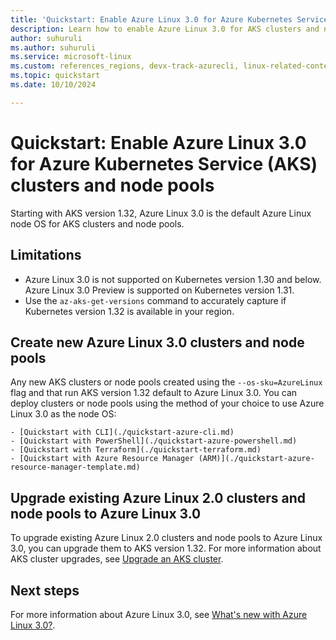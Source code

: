 ```yaml
---
title: 'Quickstart: Enable Azure Linux 3.0 for Azure Kubernetes Service (AKS) clusters and node pools'
description: Learn how to enable Azure Linux 3.0 for AKS clusters and node pools.
author: suhuruli
ms.author: suhuruli
ms.service: microsoft-linux
ms.custom: references_regions, devx-track-azurecli, linux-related-content
ms.topic: quickstart
ms.date: 10/10/2024

---
```

# Quickstart: Enable Azure Linux 3.0 for Azure Kubernetes Service (AKS) clusters and node pools

Starting with AKS version 1.32, Azure Linux 3.0 is the default Azure Linux node OS for AKS clusters and node pools. 

## Limitations

* Azure Linux 3.0 is not supported on Kubernetes version 1.30 and below. Azure Linux 3.0 Preview is supported on Kubernetes version 1.31.
* Use the `az-aks-get-versions` command to accurately capture if Kubernetes version 1.32 is available in your region.

## Create new Azure Linux 3.0 clusters and node pools

Any new AKS clusters or node pools created using the `--os-sku=AzureLinux` flag and that run AKS version 1.32 default to Azure Linux 3.0. You can deploy clusters or node pools using the method of your choice to use Azure Linux 3.0 as the node OS:

    - [Quickstart with CLI](./quickstart-azure-cli.md)
    - [Quickstart with PowerShell](./quickstart-azure-powershell.md)
    - [Quickstart with Terraform](./quickstart-terraform.md)
    - [Quickstart with Azure Resource Manager (ARM)](./quickstart-azure-resource-manager-template.md)

## Upgrade existing Azure Linux 2.0 clusters and node pools to Azure Linux 3.0

To upgrade existing Azure Linux 2.0 clusters and node pools to Azure Linux 3.0, you can upgrade them to AKS version 1.32. For more information about AKS cluster upgrades, see [Upgrade an AKS cluster](/azure/aks/upgrade-aks-cluster). 

## Next steps
For more information about Azure Linux 3.0, see [What's new with Azure Linux 3.0?](./intro-azure-linux.md).